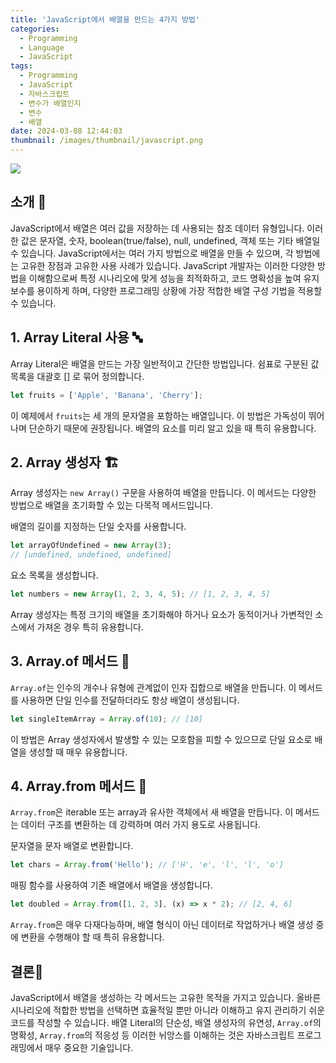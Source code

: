 ```yaml
---
title: 'JavaScript에서 배열을 만드는 4가지 방법'
categories:
  - Programming
  - Language
  - JavaScript
tags:
  - Programming
  - JavaScript
  - 자바스크립트
  - 변수가 배열인지
  - 변수
  - 배열
date: 2024-03-08 12:44:03
thumbnail: /images/thumbnail/javascript.png
---
```


![](/images/header/js-dev-18.png)

## 소개 📘

JavaScript에서 배열은 여러 값을 저장하는 데 사용되는 참조 데이터 유형입니다. 이러한 값은 문자열, 숫자, boolean(true/false), null, undefined, 객체 또는 기타 배열일 수 있습니다. JavaScript에서는 여러 가지 방법으로 배열을 만들 수 있으며, 각 방법에는 고유한 장점과 고유한 사용 사례가 있습니다. JavaScript 개발자는 이러한 다양한 방법을 이해함으로써 특정 시나리오에 맞게 성능을 최적화하고, 코드 명확성을 높여 유지보수를 용이하게 하며, 다양한 프로그래밍 상황에 가장 적합한 배열 구성 기법을 적용할 수 있습니다.

## 1. Array Literal 사용 🔤

Array Literal은 배열을 만드는 가장 일반적이고 간단한 방법입니다. 쉼표로 구분된 값 목록을 대괄호 [] 로 묶어 정의합니다.

```js
let fruits = ['Apple', 'Banana', 'Cherry'];
```

이 예제에서 `fruits`는 세 개의 문자열을 포함하는 배열입니다. 이 방법은 가독성이 뛰어나며 단순하기 때문에 권장됩니다. 배열의 요소를 미리 알고 있을 때 특히 유용합니다.

## 2. Array 생성자 🏗️

Array 생성자는 `new Array()` 구문을 사용하여 배열을 만듭니다. 이 메서드는 다양한 방법으로 배열을 초기화할 수 있는 다목적 메서드입니다.

배열의 길이를 지정하는 단일 숫자를 사용합니다.

```js
let arrayOfUndefined = new Array(3);
// [undefined, undefined, undefined]
```

요소 목록을 생성합니다.

```js
let numbers = new Array(1, 2, 3, 4, 5); // [1, 2, 3, 4, 5]
```

Array 생성자는 특정 크기의 배열을 초기화해야 하거나 요소가 동적이거나 가변적인 소스에서 가져온 경우 특히 유용합니다.

## 3. Array.of 메서드 🧩

`Array.of`는 인수의 개수나 유형에 관계없이 인자 집합으로 배열을 만듭니다. 이 메서드를 사용하면 단일 인수를 전달하더라도 항상 배열이 생성됩니다.

```js
let singleItemArray = Array.of(10); // [10]
```

이 방법은 Array 생성자에서 발생할 수 있는 모호함을 피할 수 있으므로 단일 요소로 배열을 생성할 때 매우 유용합니다.

## 4. Array.from 메서드 🌟

`Array.from`은 iterable 또는 array과 유사한 객체에서 새 배열을 만듭니다. 이 메서드는 데이터 구조를 변환하는 데 강력하며 여러 가지 용도로 사용됩니다.

문자열을 문자 배열로 변환합니다.

```js
let chars = Array.from('Hello'); // ['H', 'e', 'l', 'l', 'o']
```

매핑 함수를 사용하여 기존 배열에서 배열을 생성합니다.

```js
let doubled = Array.from([1, 2, 3], (x) => x * 2); // [2, 4, 6]
```

`Array.from`은 매우 다재다능하며, 배열 형식이 아닌 데이터로 작업하거나 배열 생성 중에 변환을 수행해야 할 때 특히 유용합니다.

## 결론🎯

JavaScript에서 배열을 생성하는 각 메서드는 고유한 목적을 가지고 있습니다. 올바른 시나리오에 적합한 방법을 선택하면 효율적일 뿐만 아니라 이해하고 유지 관리하기 쉬운 코드를 작성할 수 있습니다. 배열 Literal의 단순성, 배열 생성자의 유연성, `Array.of`의 명확성, `Array.from`의 적응성 등 이러한 뉘앙스를 이해하는 것은 자바스크립트 프로그래밍에서 매우 중요한 기술입니다.
